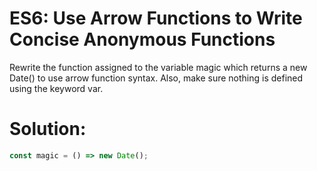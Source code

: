 # ES6: Use Arrow Functions to Write Concise Anonymous Functions
Rewrite the function assigned to the variable magic which returns a new Date() to use arrow function syntax. Also, make sure nothing is defined using the keyword var.

# Solution:
```javascript
const magic = () => new Date();
```
